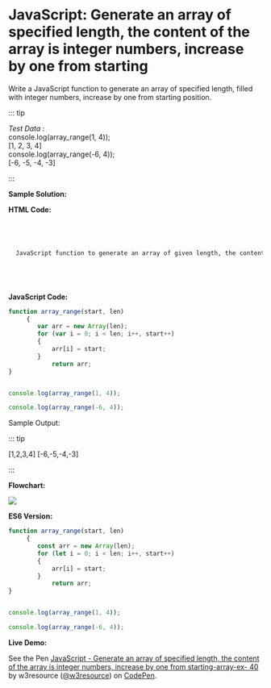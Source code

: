 # JavaScript: Generate an array of specified length, the content of the array is integer numbers, increase by one from starting

Write a JavaScript function to generate an array of specified length, filled with integer numbers, increase by one from starting position.

::: tip

_Test Data_ :  
console.log(array_range(1, 4));  
\[1, 2, 3, 4\]  
console.log(array_range(-6, 4));  
\[-6, -5, -4, -3\]

:::

**Sample Solution:**

**HTML Code:**

```html



  
  JavaScript function to generate an array of given length, the content of the array is integer numbers, increase by one from starting






```

**JavaScript Code:**

```javascript
function array_range(start, len) 
     {
		var arr = new Array(len);
		for (var i = 0; i < len; i++, start++) 
        {
			arr[i] = start;
		}
      		return arr;
}


console.log(array_range(1, 4));

console.log(array_range(-6, 4));

```

Sample Output:

::: tip

\[1,2,3,4\]
\[-6,-5,-4,-3\]

:::

**Flowchart:**

![](https://www.w3resource.com/w3r_images/javascript-array-exercise-40.png)  

**ES6 Version:**

```javascript
function array_range(start, len) 
     {
		const arr = new Array(len);
		for (let i = 0; i < len; i++, start++) 
        {
			arr[i] = start;
		}
      		return arr;
}


console.log(array_range(1, 4));

console.log(array_range(-6, 4));

```

**Live Demo:**

<section class="expand-codepen"><p data-height="380" data-theme-id="dark" data-slug-hash="qPjwQa" data-default-tab="js,result" data-user="w3resource" data-embed-version="2" data-pen-title="JavaScript - Generate an array of specified length, the content of the array is integer numbers, increase by one from starting-array-ex- 40" data-editable="true" class="codepen">See the Pen <a href="https://codepen.io/w3resource/pen/qPjwQa/">JavaScript - Generate an array of specified length, the content of the array is integer numbers, increase by one from starting-array-ex- 40</a> by w3resource (<a href="https://codepen.io/w3resource">@w3resource</a>) on <a href="https://codepen.io">CodePen</a>.</p><codepen></codepen></section>